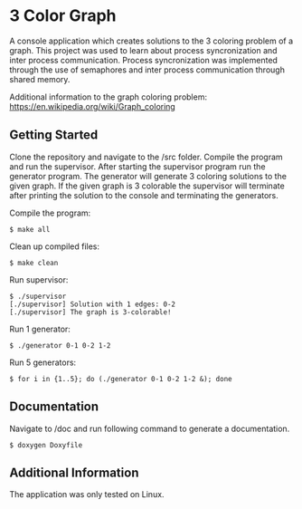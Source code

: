 # 3 Color Graph

A console application which creates solutions to the 3 coloring problem of a graph. This project was used to learn 
about process syncronization and inter process communication. Process syncronization was implemented through the use 
of semaphores and inter process communication through shared memory.

Additional information to the graph coloring problem: https://en.wikipedia.org/wiki/Graph_coloring

## Getting Started

Clone the repository and navigate to the /src folder. Compile the program and run the supervisor. After starting the 
supervisor program run the generator program. The generator will generate 3 coloring solutions to the given graph. If the given graph is 3 colorable the supervisor will terminate after printing the solution to the console and terminating the generators.

Compile the program:
```
$ make all
```
Clean up compiled files:
```
$ make clean
```

Run supervisor:
```
$ ./supervisor
[./supervisor] Solution with 1 edges: 0-2
[./supervisor] The graph is 3-colorable!
```

Run 1 generator:
```
$ ./generator 0-1 0-2 1-2
```
Run 5 generators:
```
$ for i in {1..5}; do (./generator 0-1 0-2 1-2 &); done
```

## Documentation

Navigate to /doc and run following command to generate a documentation.
```
$ doxygen Doxyfile
```

## Additional Information

The application was only tested on Linux.
